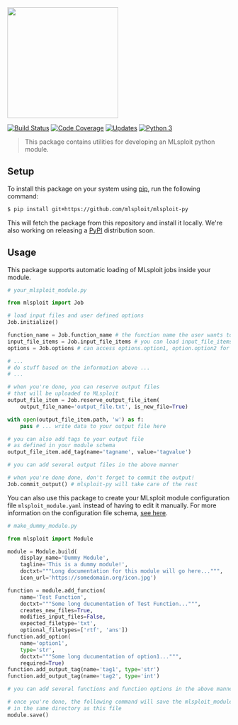<img width="250" src="https://mlsploit.github.io/static/img/mlsploit-logo.png">

[![Build Status](https://travis-ci.com/mlsploit/mlsploit-py.svg?token=6hiBszjT7tvPxkvQ4Bx4&branch=master)](https://travis-ci.com/mlsploit/mlsploit-py)
[![Code Coverage](https://img.shields.io/codecov/c/gh/mlsploit/mlsploit-py)](https://codecov.io/gh/mlsploit/mlsploit-py)
[![Updates](https://pyup.io/repos/github/mlsploit/mlsploit-py/shield.svg)](https://pyup.io/repos/github/mlsploit/mlsploit-py/)
[![Python 3](https://pyup.io/repos/github/mlsploit/mlsploit-py/python-3-shield.svg)](https://pyup.io/repos/github/mlsploit/mlsploit-py/)


> This package contains utilities for developing an MLsploit python module.

## Setup
To install this package on your system using [pip](https://pip.pypa.io/en/stable/), run the following command:
```bash
$ pip install git+https://github.com/mlsploit/mlsploit-py
```
This will fetch the package from this repository and install it locally. We're also working on releasing a [PyPI](https://pypi.org/) distribution soon.

## Usage
This package supports automatic loading of MLsploit jobs inside your module.

```python
# your_mlsploit_module.py

from mlsploit import Job

# load input files and user defined options
Job.initialize()

function_name = Job.function_name # the function name the user wants to run
input_file_items = Job.input_file_items # you can load input_file_items[i].path
options = Job.options # can access options.option1, option.option2 for function_name

# ...
# do stuff based on the information above ...
# ...

# when you're done, you can reserve output files
# that will be uploaded to MLsploit
output_file_item = Job.reserve_output_file_item(
    output_file_name='output_file.txt', is_new_file=True)

with open(output_file_item.path, 'w') as f:
    pass # ... write data to your output file here

# you can also add tags to your output file
# as defined in your module schema
output_file_item.add_tag(name='tagname', value='tagvalue')

# you can add several output files in the above manner

# when you're done done, don't forget to commit the output!
Job.commit_output() # mlsploit-py will take care of the rest
```


You can also use this package to create your MLsploit module configuration file `mlsploit_module.yaml`
instead of having to edit it manually. For more information on the configuration file schema, 
[see here](https://github.com/mlsploit/mlsploit-py/blob/master/mlsploit/_auxiliary/mlsploit_module.schema).

```python 
# make_dummy_module.py

from mlsploit import Module

module = Module.build(
    display_name='Dummy Module',
    tagline='This is a dummy module!', 
    doctxt="""Long documentation for this module will go here...""",
    icon_url='https://somedomain.org/icon.jpg')

function = module.add_function(
    name='Test Function',
    doctxt="""Some long ducumentation of Test Function...""",
    creates_new_files=True,
    modifies_input_files=False,
    expected_filetype='txt',
    optional_filetypes=['rtf', 'ans'])
function.add_option(
    name='option1',
    type='str',
    doctxt="""Some long ducumentation of option1...""",
    required=True)
function.add_output_tag(name='tag1', type='str')
function.add_output_tag(name='tag2', type='int')

# you can add several functions and function options in the above manner

# once you're done, the following command will save the mlsploit_module.yaml
# in the same directory as this file
module.save()
```